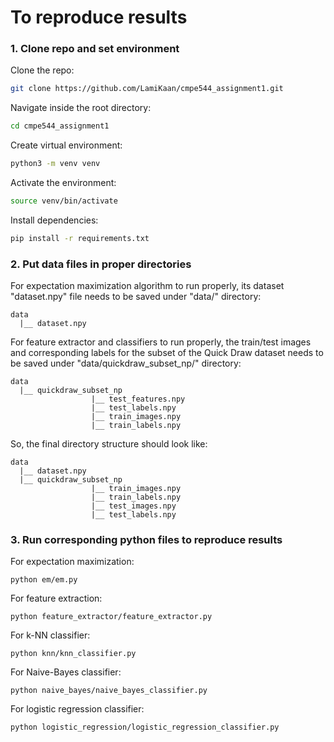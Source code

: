 # To reproduce results

### 1. Clone repo and set environment

Clone the repo:

```bash
git clone https://github.com/LamiKaan/cmpe544_assignment1.git
```

Navigate inside the root directory:

```bash
cd cmpe544_assignment1
```

Create virtual environment:

```bash
python3 -m venv venv
```

Activate the environment:

```bash
source venv/bin/activate
```

Install dependencies:

```bash
pip install -r requirements.txt
```

### 2. Put data files in proper directories

For expectation maximization algorithm to run properly, its dataset "dataset.npy" file needs to be saved under "data/" directory:

```
data
  |__ dataset.npy
```

For feature extractor and classifiers to run properly, the train/test images and corresponding labels for the subset of the Quick Draw dataset needs to be saved under "data/quickdraw_subset_np/" directory:

```
data
  |__ quickdraw_subset_np
                  |__ test_features.npy
                  |__ test_labels.npy
                  |__ train_images.npy
                  |__ train_labels.npy
```

So, the final directory structure should look like:

```
data
  |__ dataset.npy
  |__ quickdraw_subset_np
                  |__ train_images.npy
                  |__ train_labels.npy
                  |__ test_images.npy
                  |__ test_labels.npy
```

### 3. Run corresponding python files to reproduce results

For expectation maximization:

```
python em/em.py
```

For feature extraction:

```
python feature_extractor/feature_extractor.py
```

For k-NN classifier:

```
python knn/knn_classifier.py
```

For Naive-Bayes classifier:

```
python naive_bayes/naive_bayes_classifier.py
```

For logistic regression classifier:

```
python logistic_regression/logistic_regression_classifier.py
```
